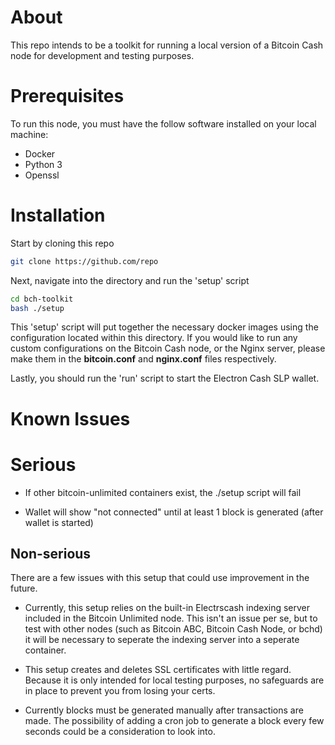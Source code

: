 # About

This repo intends to be a toolkit for running a local version of a Bitcoin Cash node for development and testing purposes.

# Prerequisites

To run this node, you must have the follow software installed on your local machine:

* Docker
* Python 3
* Openssl

# Installation

Start by cloning this repo

```bash
git clone https://github.com/repo
```

Next, navigate into the directory and run the 'setup' script

```bash
cd bch-toolkit
bash ./setup
```

This 'setup' script will put together the necessary docker images using the configuration located within this directory. If you would like to run any custom configurations on the Bitcoin Cash node, or the Nginx server, please make them in the **bitcoin.conf** and **nginx.conf** files respectively.

Lastly, you should run the 'run' script to start the Electron Cash SLP wallet.

# Known Issues

# Serious

* If other bitcoin-unlimited containers exist, the ./setup script will fail

* Wallet will show "not connected" until at least 1 block is generated (after wallet is started)

## Non-serious

There are a few issues with this setup that could use improvement in the future.
* Currently, this setup relies on the built-in Electrscash indexing server included in the Bitcoin Unlimited node. This isn't an issue per se, but to test with other nodes (such as Bitcoin ABC, Bitcoin Cash Node, or bchd) it will be necessary to seperate the indexing server into a seperate container.

* This setup creates and deletes SSL certificates with little regard. Because it is only intended for local testing purposes, no safeguards are in place to prevent you from losing your certs.

* Currently blocks must be generated manually after transactions are made. The possibility of adding a cron job to generate a block every few seconds could be a consideration to look into.





